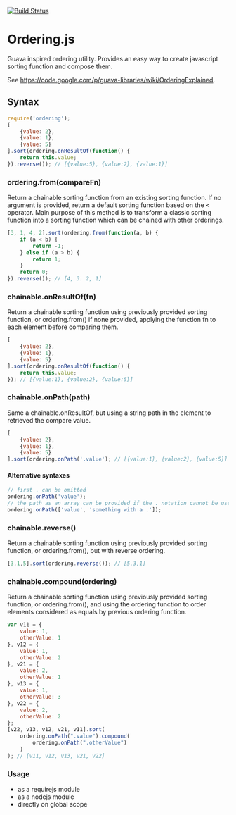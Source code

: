 [![Build Status](https://travis-ci.org/bbaliguet/ordering.png)](https://travis-ci.org/bbaliguet/ordering)
# Ordering.js
Guava inspired ordering utility. Provides an easy way to create javascript sorting function and compose them.

See https://code.google.com/p/guava-libraries/wiki/OrderingExplained.

## Syntax
```Javascript
require('ordering');
[
	{value: 2},
	{value: 1},
	{value: 5}
].sort(ordering.onResultOf(function() {
	return this.value;
}).reverse()); // [{value:5}, {value:2}, {value:1}]
```
### ordering.from(compareFn)
Return a chainable sorting function from an existing sorting function. If no argument is provided, return a default sorting function based on the < operator. Main purpose of this method is to transform a classic sorting function into a sorting function which can be chained with other orderings.
```Javascript
[3, 1, 4, 2].sort(ordering.from(function(a, b) {
	if (a < b) {
		return -1;
	} else if (a > b) {
		return 1;
	}
	return 0;
}).reverse()); // [4, 3. 2, 1]
```
### chainable.onResultOf(fn)
Return a chainable sorting function using previously provided sorting function, or ordering.from() if none provided, applying the function fn to each element before comparing them.
```Javascript
[
	{value: 2},
	{value: 1},
	{value: 5}
].sort(ordering.onResultOf(function() {
	return this.value;
}); // [{value:1}, {value:2}, {value:5}]
```
### chainable.onPath(path)
Same a chainable.onResultOf, but using a string path in the element to retrieved the compare value.
```Javascript
[
	{value: 2},
	{value: 1},
	{value: 5}
].sort(ordering.onPath('.value'); // [{value:1}, {value:2}, {value:5}]
```
#### Alternative syntaxes
```Javascript
// first . can be omitted
ordering.onPath('value'); 
// the path as an array can be provided if the . notation cannot be used
ordering.onPath(['value', 'something with a .']); 
```
### chainable.reverse()
Return a chainable sorting function using previously provided sorting function, or ordering.from(), but with reverse ordering.
```Javascript
[3,1,5].sort(ordering.reverse()); // [5,3,1]
```
### chainable.compound(ordering)
Return a chainable sorting function using previously provided sorting function, or ordering.from(), and using the ordering function to order elements considered as equals by previous ordering function.
```JavaScript
var v11 = {
	value: 1,
	otherValue: 1
}, v12 = {
	value: 1,
	otherValue: 2
}, v21 = {
	value: 2,
	otherValue: 1
}, v13 = {
	value: 1,
	otherValue: 3
}, v22 = {
	value: 2,
	otherValue: 2
};
[v22, v13, v12, v21, v11].sort(
	ordering.onPath(".value").compound(
		ordering.onPath(".otherValue")
	)
); // [v11, v12, v13, v21, v22]
```
### Usage
* as a requirejs module
* as a nodejs module
* directly on global scope
